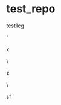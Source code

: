# test_repo
test1cg














'



































x












\




z





\
































sf





















































































